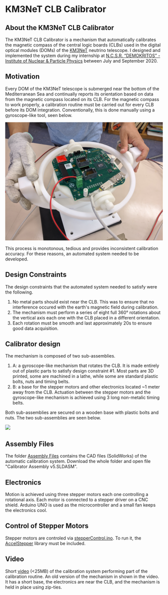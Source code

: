 # KM3NeT CLB Calibrator
## About the KM3NeT CLB Calibrator
The KM3NeT CLB Calibrator is a mechanism that automatically calibrates the magnetic compass of the central logic boards (CLBs) used in the digital optical modules (DOMs) of the [KM3NeT](https://www.km3net.org) neutrino telescope. I designed and implemented the system during my internship at [N.C.S.R. “DEMOKRITOS” - Institute of Nuclear & Particle Physics](http://www.inp.demokritos.gr) between July and September 2020.

## Motivation
Every DOM of the KM3NeT telescope is submerged near the bottom of the Mediterranean Sea and continually reports its orientation based on data from the magnetic compass located on its CLB. For the magnetic compass to work properly, a calibration routine must be carried out for every CLB before its DOM integration. Conventionally, this is done manually using a gyroscope-like tool, seen below.

<img src="https://github.com/FK-MAD/KM3NeT_CLB_Calibrator/blob/main/Images/manual%20gyroscope.jpg" width="700">

This process is monotonous, tedious and provides inconsistent calibration accuracy. For these reasons, an automated system needed to be developed.

## Design Constraints
The design constraints that the automated system needed to satisfy were the following.
1) No metal parts should exist near the CLB. This was to ensure that no interference occured with the earth's magnetic field during calibration.
2) The mechanism must perform a series of eight full 360° rotations about the vertical axis each one with the CLB placed in a different orientation.
3) Each rotation must be smooth and last approximately 20s to ensure good data acquisition.

## Calibrator design
The mechanism is composed of two sub-assemblies.
1) A: a gyroscope-like mechanism that rotates the CLB. It is made entirely out of plastic parts to satisfy design constraint #1. Most parts are 3D printed, some are machined in a lathe, while some are standard plastic bolts, nuts and timing belts.
2) B: a base for the stepper motors and other electronics located ~1 meter away from the CLB. Actuation between the stepper motors and the gyroscope-like mechanism is achieved using 3 long non-metalic timing belts.

Both sub-assemblies are secured on a wooden base with plastic bolts and nuts. The two sub-assemblies are seen below.

<img src="https://github.com/FK-MAD/KM3NeT_CLB_Calibrator/blob/main/Images/CLB%20calibrator.png" width="700">

## Assembly Files
The folder [Assembly Files](https://github.com/FK-MAD/KM3NeT_CLB_Calibrator/tree/main/Assembly%20Files) contains the CAD files (SolidWorks) of the automatic calibration system. Download the whole folder and open file "Calibrator Assembly v5.SLDASM".

## Electronics
Motion is achieved using three stepper motors each one controlling a rotational axis. Each motor is connected to a stepper driver on a CNC shield. Arduino UNO is used as the microcontroller and a small fan keeps the electronics cool.

## Control of Stepper Motors
Stepper motors are controled via [stepperControl.ino](Code/stepperControl.ino). To run it, the [AccelStepper](https://www.airspayce.com/mikem/arduino/AccelStepper/index.html) library must be included.

## Video
Short [video](Videos/short%20with%20CLB.mp4) (<25MB) of the calibration system performing part of the calibration routine. An old version of the mechanism in shown in the video. It has a short base, the electronics are near the CLB, and the mechanism is held in place using zip-ties.
